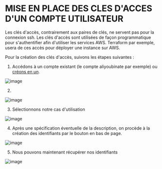 # MISE EN PLACE DES CLES D'ACCES D'UN COMPTE UTILISATEUR
Les clés d'accès, contrairement aux paires de clés, ne servent pas pour la connexion ssh.
Les clés d'accès sont utilisées de façon programmatique pour s'authentifier afin d'utiliser les services AWS.
Terraform par exemple, usera de ces accès pour déployer une instance sur AWS.

Pour la création des clés d'accès, suivons les étapes suivantes :
1. Accédons à un compte existant (le compte aliyoubinate par exemple) ou [créons en un]().

![image](https://github.com/abiForSofteam/aws/assets/56606441/81fc0777-68cd-4dbb-b535-99ef43455ae4)

2. 

![image](https://github.com/abiForSofteam/aws/assets/56606441/84813085-ce30-4e3c-a762-1d01adef8185)


3. Sélectionnons notre cas d'utilisation

![image](https://github.com/abiForSofteam/aws/assets/56606441/c5eeed73-d312-4eb0-a0db-81919ed293b6)

4. Après une spécification éventuelle de la description, on procède à la création des identifiants par le bouton en bas de page.

![image](https://github.com/abiForSofteam/aws/assets/56606441/c42b4cd7-1152-45df-8f8c-18127aebdd62)


5. Nous pouvons maintenant récupérer nos identifiants

![image](https://github.com/abiForSofteam/aws/assets/56606441/c2ca0c54-b390-40b0-ae7b-df38dade0783)


